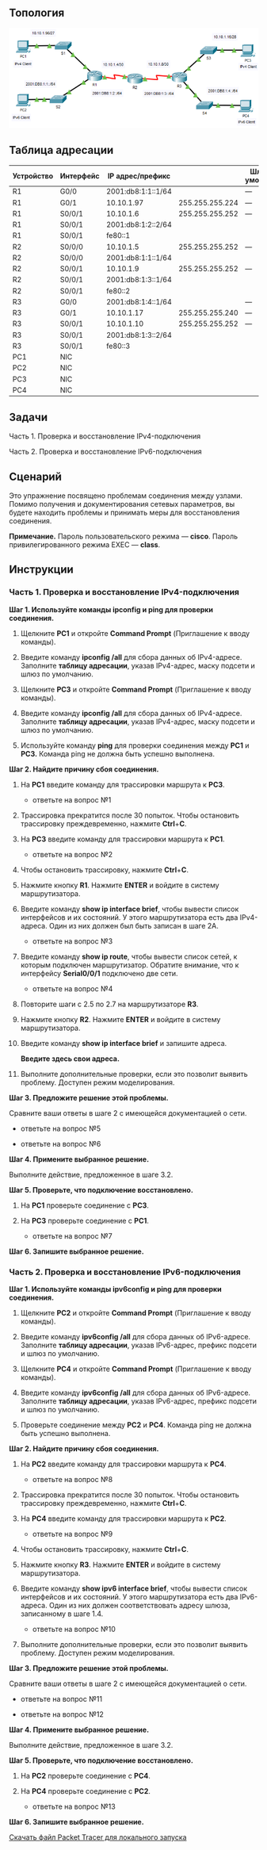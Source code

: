 ## Топология

![](./assets/topology.png)

## Таблица адресации

| Устройство | Интерфейс | IP адрес/префикс   |                 | Шлюз по умолчанию |
|------------|-----------|--------------------|-----------------|-------------------|
| R1         | G0/0      | 2001:db8:1:1::1/64 |                 | —                 |
| R1         | G0/1      | 10.10.1.97         | 255.255.255.224 | —                 |
| R1         | S0/0/1    | 10.10.1.6          | 255.255.255.252 | —                 |
| R1         | S0/0/1    | 2001:db8:1:2::2/64 |                 |                   |
| R1         | S0/0/1    | fe80::1            |                 |                   |
| R2         | S0/0/0    | 10.10.1.5          | 255.255.255.252 | —                 |
| R2         | S0/0/0    | 2001:db8:1:1::1/64 |                 |                   |
| R2         | S0/0/1    | 10.10.1.9          | 255.255.255.252 | —                 |
| R2         | S0/0/1    | 2001:db8:1:3::1/64 |                 |                   |
| R2         | S0/0/1    | fe80::2            |                 |                   |
| R3         | G0/0      | 2001:db8:1:4::1/64 |                 | —                 |
| R3         | G0/1      | 10.10.1.17         | 255.255.255.240 | —                 |
| R3         | S0/0/1    | 10.10.1.10         | 255.255.255.252 | —                 |
| R3         | S0/0/1    | 2001:db8:1:3::2/64 |                 |                   |
| R3         | S0/0/1    | fe80::3            |                 |                   |
| PC1        | NIC       |                    |                 |                   |
| PC2        | NIC       |                    |                 |                   |
| PC3        | NIC       |                    |                 |                   |
| PC4        | NIC       |                    |                 |                   |

## Задачи

Часть 1. Проверка и восстановление IPv4-подключения

Часть 2. Проверка и восстановление IPv6-подключения

## Сценарий

Это упражнение посвящено проблемам соединения между узлами. Помимо получения и документирования сетевых параметров, вы будете находить проблемы и принимать меры для восстановления соединения.

**Примечание.** Пароль пользовательского режима — **cisco**. Пароль привилегированного режима EXEC — **class**.

## Инструкции

### Часть 1. Проверка и восстановление IPv4-подключения

**Шаг 1. Используйте команды ipconfig и ping для проверки соединения.**

1.  Щелкните **PC1** и откройте **Command Prompt** (Приглашение к вводу команды).

2.  Введите команду **ipconfig /all** для сбора данных об IPv4-адресе. Заполните **таблицу адресации**, указав IPv4-адрес, маску подсети и шлюз по умолчанию.

3.  Щелкните **PC3** и откройте **Command Prompt** (Приглашение к вводу команды).

4.  Введите команду **ipconfig /all** для сбора данных об IPv4-адресе. Заполните **таблицу адресации**, указав IPv4-адрес, маску подсети и шлюз по умолчанию.

5.  Используйте команду **ping** для проверки соединения между **PC1** и **PC3.** Команда ping не должна быть успешно выполнена.

**Шаг 2. Найдите причину сбоя соединения.**

1.  На **PC1** введите команду для трассировки маршрута к **PC3**.

    - ответьте на вопрос №1

2.  Трассировка прекратится после 30 попыток. Чтобы остановить трассировку преждевременно, нажмите **Ctrl**+**C**.

3.  На **PC3** введите команду для трассировки маршрута к **PC1**.

    - ответьте на вопрос №2

4.  Чтобы остановить трассировку, нажмите **Ctrl**+**C**.

5.  Нажмите кнопку **R1**. Нажмите **ENTER** и войдите в систему маршрутизатора.

6.  Введите команду **show ip interface brief**, чтобы вывести список интерфейсов и их состояний. У этого маршрутизатора есть два IPv4-адреса. Один из них должен был быть записан в шаге 2А.

    - ответьте на вопрос №3

7.  Введите команду **show ip route**, чтобы вывести список сетей, к которым подключен маршрутизатор. Обратите внимание, что к интерфейсу **Serial0/0/1** подключено две сети.

    - ответьте на вопрос №4

8.  Повторите шаги с 2.5 по 2.7 на маршрутизаторе **R3**.

9.  Нажмите кнопку **R2**. Нажмите **ENTER** и войдите в систему маршрутизатора.

10. Введите команду **show ip interface brief** и запишите адреса.

    **Введите здесь свои адреса.**

11. Выполните дополнительные проверки, если это позволит выявить проблему. Доступен режим моделирования.

**Шаг 3. Предложите решение этой проблемы.**

Сравните ваши ответы в шаге 2 с имеющейся документацией о сети.

- ответьте на вопрос №5

- ответьте на вопрос №6

**Шаг 4. Примените выбранное решение.**

Выполните действие, предложенное в шаге 3.2.

**Шаг 5. Проверьте, что подключение восстановлено.**

1.  На **PC1** проверьте соединение с **PC3**.

2.  На **PC3** проверьте соединение с **PC1**.

    - ответьте на вопрос №7

**Шаг 6. Запишите выбранное решение.**

### Часть 2. Проверка и восстановление IPv6-подключения

**Шаг 1. Используйте команды ipv6config и ping для проверки соединения.**

1.  Щелкните **PC2** и откройте **Command Prompt** (Приглашение к вводу команды).

2.  Введите команду **ipv6config /all** для сбора данных об IPv6-адресе. Заполните **таблицу адресации**, указав IPv6-адрес, префикс подсети и шлюз по умолчанию.

3.  Щелкните **PC4** и откройте **Command Prompt** (Приглашение к вводу команды).

4.  Введите команду **ipv6config /all** для сбора данных об IPv6-адресе. Заполните **таблицу адресации**, указав IPv6-адрес, префикс подсети и шлюз по умолчанию.

5.  Проверьте соединение между **PC2** и **PC4**. Команда ping не должна быть успешно выполнена.

**Шаг 2. Найдите причину сбоя соединения.**

1.  На **PC2** введите команду для трассировки маршрута к **PC4**.

    - ответьте на вопрос №8

2.  Трассировка прекратится после 30 попыток. Чтобы остановить трассировку преждевременно, нажмите **Ctrl**+**C**.

3.  На **PC4** введите команду для трассировки маршрута к **PC2**.

    - ответьте на вопрос №9

4.  Чтобы остановить трассировку, нажмите **Ctrl**+**C**.

5.  Нажмите кнопку **R3**. Нажмите **ENTER** и войдите в систему маршрутизатора.

6.  Введите команду **show ipv6 interface brief**, чтобы вывести список интерфейсов и их состояний. У этого маршрутизатора есть два IPv6-адреса. Один из них должен соответствовать адресу шлюза, записанному в шаге 1.4.

    - ответьте на вопрос №10

7.  Выполните дополнительные проверки, если это позволит выявить проблему. Доступен режим моделирования.

**Шаг 3. Предложите решение этой проблемы.**

Сравните ваши ответы в шаге 2 с имеющейся документацией о сети.

- ответьте на вопрос №11

- ответьте на вопрос №12

**Шаг 4. Примените выбранное решение.**

Выполните действие, предложенное в шаге 3.2.

**Шаг 5. Проверьте, что подключение восстановлено.**

1.  На **PC2** проверьте соединение с **PC4**.

2.  На **PC4** проверьте соединение с **PC2**.

    - ответьте на вопрос №13

**Шаг 6. Запишите выбранное решение.**

[Скачать файл Packet Tracer для локального запуска](./assets/13.2.7-lab.pka)
